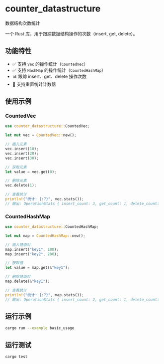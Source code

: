 # counter_datastructure
数据结构次数统计

一个 Rust 库，用于跟踪数据结构操作的次数（insert, get, delete）。

## 功能特性

- ✅ 支持 `Vec` 的操作统计（`CountedVec`）
- ✅ 支持 `HashMap` 的操作统计（`CountedHashMap`）
- 📊 跟踪 insert、get、delete 操作次数
- 🔄 支持重置统计计数器

## 使用示例

### CountedVec

```rust
use counter_datastructure::CountedVec;

let mut vec = CountedVec::new();

// 插入元素
vec.insert(10);
vec.insert(20);
vec.insert(30);

// 获取元素
let value = vec.get(0);

// 删除元素
vec.delete(1);

// 查看统计
println!("统计: {:?}", vec.stats());
// 输出: OperationStats { insert_count: 3, get_count: 1, delete_count: 1 }
```

### CountedHashMap

```rust
use counter_datastructure::CountedHashMap;

let mut map = CountedHashMap::new();

// 插入键值对
map.insert("key1", 100);
map.insert("key2", 200);

// 获取值
let value = map.get(&"key1");

// 删除键值对
map.delete(&"key1");

// 查看统计
println!("统计: {:?}", map.stats());
// 输出: OperationStats { insert_count: 2, get_count: 1, delete_count: 1 }
```

## 运行示例

```bash
cargo run --example basic_usage
```

## 运行测试

```bash
cargo test
```
